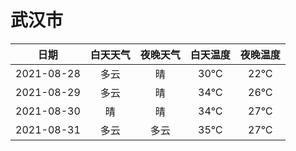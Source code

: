 # 武汉市
|日期|白天天气|夜晚天气|白天温度|夜晚温度|
|:--:|:--:|:--:|:--:|:--:|
|2021-08-28|多云|晴|30℃|22℃|
|2021-08-29|多云|晴|34℃|26℃|
|2021-08-30|晴|晴|34℃|27℃|
|2021-08-31|多云|多云|35℃|27℃|
